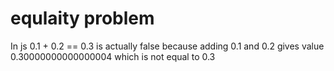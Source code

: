 # equlaity problem
In js 0.1 + 0.2 == 0.3 is actually false because adding 0.1 and 0.2 gives value 0.30000000000000004 which is not equal to 0.3 